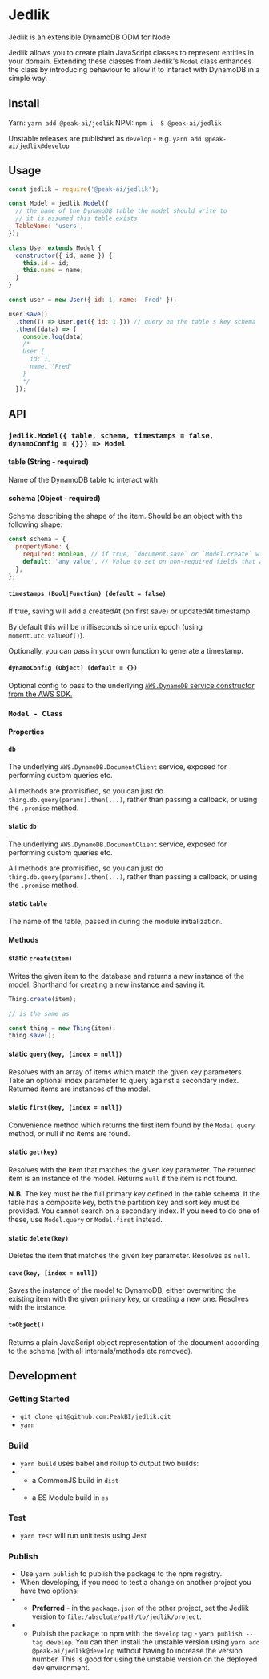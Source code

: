 # Jedlik

Jedlik is an extensible DynamoDB ODM for Node.

Jedlik allows you to create plain JavaScript classes to represent entities in your domain.
Extending these classes from Jedlik's `Model` class enhances the class by introducing behaviour to allow it to interact with DynamoDB in a simple way.

## Install

Yarn:
`yarn add @peak-ai/jedlik`
NPM:
`npm i -S @peak-ai/jedlik`

Unstable releases are published as `develop` - e.g. `yarn add @peak-ai/jedlik@develop`

## Usage

```js
const jedlik = require('@peak-ai/jedlik');

const Model = jedlik.Model({
  // the name of the DynamoDB table the model should write to
  // it is assumed this table exists
  TableName: 'users',
});

class User extends Model {
  constructor({ id, name }) {
    this.id = id;
    this.name = name;
  }
}

const user = new User({ id: 1, name: 'Fred' });

user.save()
  .then(() => User.get({ id: 1 })) // query on the table's key schema
  .then((data) => {
    console.log(data)
    /*
    User {
      id: 1,
      name: 'Fred'
    }
    */
  });
```

## API

### `jedlik.Model({ table, schema, timestamps = false, dynamoConfig = {}}) => Model`

#### table (String - required)

Name of the DynamoDB table to interact with

#### schema (Object - required)

Schema describing the shape of the item. Should be an object with the following shape:

```js
const schema = {
  propertyName: {
    required: Boolean, // if true, `document.save` or `Model.create` will throw a ValidationError if the key is missing
    default: 'any value', // Value to set on non-required fields that are undefined on the document. Should be present if the field is not required. Else will default to null.
  },
};
```

#### `timestamps (Bool|Function) (default = false)`

If true, saving will add a createdAt (on first save) or updatedAt timestamp.

By default this will be milliseconds since unix epoch (using `moment.utc.valueOf()`).

Optionally, you can pass in your own function to generate a timestamp.

#### `dynamoConfig (Object) (default = {})`

Optional config to pass to the underlying [`AWS.DynamoDB` service constructor from the AWS SDK.](https://docs.aws.amazon.com/AWSJavaScriptSDK/latest/AWS/DynamoDB.html#constructor-property)

### `Model - Class`

#### Properties

#### `db`

The underlying `AWS.DynamoDB.DocumentClient` service, exposed for performing custom queries etc.

All methods are promisified, so you can just do `thing.db.query(params).then(...)`, rather than passing a callback, or using the `.promise` method.

#### static `db`

The underlying `AWS.DynamoDB.DocumentClient` service, exposed for performing custom queries etc.

All methods are promisified, so you can just do `thing.db.query(params).then(...)`, rather than passing a callback, or using the `.promise` method.

#### static `table`

The name of the table, passed in during the module initialization.

#### Methods

#### static `create(item)`

Writes the given item to the database and returns a new instance of the model.
Shorthand for creating a new instance and saving it:

```js
Thing.create(item);

// is the same as

const thing = new Thing(item);
thing.save();
```

#### static `query(key, [index = null])`

Resolves with an array of items which match the given key parameters. Take an optional index parameter to query against a secondary index.
Returned items are instances of the model.

#### static `first(key, [index = null])`

Convenience method which returns the first item found by the `Model.query` method, or null if no items are found.

#### static `get(key)`

Resolves with the item that matches the given key parameter.
The returned item is an instance of the model.
Returns `null` if the item is not found.

**N.B.** The key must be the full primary key defined in the table schema. If the table has a composite key, both the partition key and sort key must be provided. You cannot search on a secondary index. If you need to do one of these, use `Model.query` or `Model.first` instead.

#### static `delete(key)`

Deletes the item that matches the given key parameter.
Resolves as `null`.

#### `save(key, [index = null])`

Saves the instance of the model to DynamoDB, either overwriting the existing item with the given primary key, or creating a new one.
Resolves with the instance.

#### `toObject()`

Returns a plain JavaScript object representation of the document according to the schema (with all internals/methods etc removed).

## Development

### Getting Started

- `git clone git@github.com:PeakBI/jedlik.git`
- `yarn`

### Build

- `yarn build` uses babel and rollup to output two builds:
- - a CommonJS build in `dist`
- - a ES Module build in `es`

### Test

- `yarn test` will run unit tests using Jest

### Publish

- Use `yarn publish` to publish the package to the npm registry.
- When developing, if you need to test a change on another project you have two options:
- - **Preferred** - in the `package.json` of the other project, set the Jedlik version to `file:/absolute/path/to/jedlik/project`.
- - Publish the package to npm with the `develop` tag - `yarn publish --tag develop`. You can then install the unstable version using `yarn add @peak-ai/jedlik@develop` without having to increase the version number. This is good for using the unstable version on the deployed dev environment.
